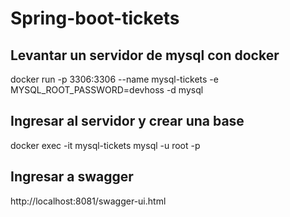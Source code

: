 # Spring-boot-tickets

## Levantar un servidor de mysql con docker
docker run -p 3306:3306 --name mysql-tickets -e MYSQL_ROOT_PASSWORD=devhoss -d mysql

## Ingresar al servidor  y crear una base
docker exec -it mysql-tickets mysql -u root -p

## Ingresar a swagger 
http://localhost:8081/swagger-ui.html
